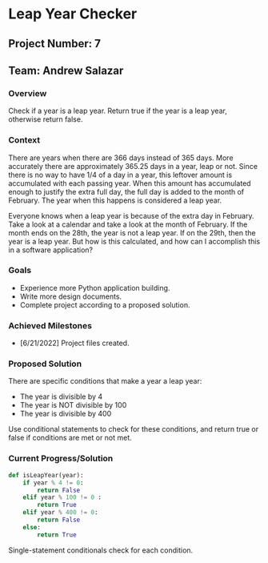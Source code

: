 # Leap Year Checker

## Project Number: 7

## Team: Andrew Salazar

### Overview

Check if a year is a leap year. Return true if the year is a leap year,
otherwise return false.

### Context

There are years when there are 366 days instead of 365 days. More accurately there are approximately 365.25 days in a year, leap or not. Since there is no way to have 1/4 of a day in a year, this leftover amount is accumulated with each passing year. When this amount has accumulated enough to justify the extra full day, the full day is added to the month of February. The year when this happens is considered a leap year.

Everyone knows when a leap year is because of the extra day in February. Take a look at a calendar and take a look at the month of February. If the month ends on the 28th, the year is not a leap year. If on the 29th, then the year is a leap year. But how is this calculated, and how can I accomplish this in a software application?

### Goals

- Experience more Python application building.
- Write more design documents.
- Complete project according to a proposed solution.

### Achieved Milestones

- [6/21/2022] Project files created.

### Proposed Solution

There are specific conditions that make a year a leap year:

- The year is divisible by 4
- The year is NOT divisible by 100
- The year is divisible by 400

Use conditional statements to check for these conditions, and return true or false if conditions are met or not met.

### Current Progress/Solution

```Python
def isLeapYear(year):
    if year % 4 != 0:
        return False
    elif year % 100 != 0 :
        return True
    elif year % 400 != 0:
        return False
    else:
        return True
```

Single-statement conditionals check for each condition.
